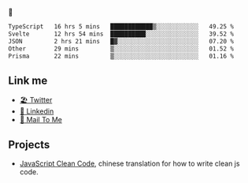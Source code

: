 🤔


<!--START_SECTION:waka-->

```txt
TypeScript   16 hrs 5 mins   ████████████▒░░░░░░░░░░░░   49.25 %
Svelte       12 hrs 54 mins  ██████████░░░░░░░░░░░░░░░   39.52 %
JSON         2 hrs 21 mins   █▓░░░░░░░░░░░░░░░░░░░░░░░   07.20 %
Other        29 mins         ▒░░░░░░░░░░░░░░░░░░░░░░░░   01.52 %
Prisma       22 mins         ▒░░░░░░░░░░░░░░░░░░░░░░░░   01.16 %
```

<!--END_SECTION:waka-->

## Link me

- [🏖️ Twitter](https://twitter.com/yuetong3yu)
- [🧳 Linkedin](https://www.linkedin.com/in/yuetong3yu)
- [📧 Mail To Me](mailto:yuetong3yu@gmail.com)


## Projects 

- [JavaScript Clean Code](https://js-clean-code-cn.vercel.app/), chinese translation for how to write clean js code.
